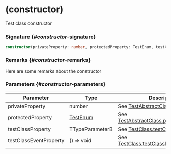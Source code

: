# (constructor)

Test class constructor

### Signature {#_constructor_-signature}

```typescript
constructor(privateProperty: number, protectedProperty: TestEnum, testClassProperty: TTypeParameterB, testClassEventProperty: () => void);
```

### Remarks {#_constructor_-remarks}

Here are some remarks about the constructor

### Parameters {#_constructor_-parameters}


|  Parameter | Type | Description |
|  --- | --- | --- |
|  privateProperty | number | See [TestAbstractClass](docs/simple-suite-test/testabstractclass-class)'s constructor. |
|  protectedProperty | [TestEnum](docs/simple-suite-test/testenum-enum) | See [TestAbstractClass.protectedProperty](docs/simple-suite-test/testabstractclass-protectedproperty-property). |
|  testClassProperty | TTypeParameterB | See [TestClass.testClassProperty](docs/simple-suite-test/testclass-testclassproperty-property). |
|  testClassEventProperty | () =&gt; void | See [TestClass.testClassEventProperty](docs/simple-suite-test/testclass-testclasseventproperty-property). |

